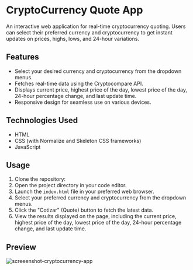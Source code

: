 # CryptoCurrency Quote App

An interactive web application for real-time cryptocurrency quoting. Users can select their preferred currency and cryptocurrency to get instant updates on prices, highs, lows, and 24-hour variations.

## Features

- Select your desired currency and cryptocurrency from the dropdown menus.
- Fetches real-time data using the Cryptocompare API.
- Displays current price, highest price of the day, lowest price of the day, 24-hour percentage change, and last update time.
- Responsive design for seamless use on various devices.

## Technologies Used

- HTML
- CSS (with Normalize and Skeleton CSS frameworks)
- JavaScript

## Usage

1. Clone the repository:
2. Open the project directory in your code editor.
3. Launch the `index.html` file in your preferred web browser.
4. Select your preferred currency and cryptocurrency from the dropdown menus.
5. Click the "Cotizar" (Quote) button to fetch the latest data.
6. View the results displayed on the page, including the current price, highest price of the day, lowest price of the day, 24-hour percentage change, and last update time.

## Preview

![screeenshot-cryptocurrency-app](https://github.com/Alejo-de-la-Arena/CriptoCurrencyCuote/assets/133049539/4269e3bd-e83b-4b64-b786-aedfc68470a3)
